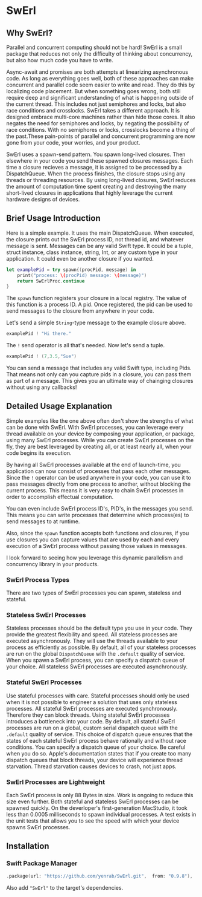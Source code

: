 # SwErl


## Why SwErl?
Parallel and concurrent computing should not be hard! SwErl is a small package that reduces not only the difficulty of thinking about concurrency, but also how much code you have to write.

Async-await and promises are both attempts at linearizing asynchronous code. As long as everything goes well, both of these approaches can make concurrent and parallel code seem easier to write and read. They do this by localizing code placement. But when something goes wrong, both still require deep and significant understanding of what is happening outside of the current thread. This includes not just semiphores and locks, but also race conditions and crosslocks. SwErl takes a different approach. It is designed embrace multi-core machines rather than hide those cores. It also negates the need for semiphores and locks, by negating the possibility of race conditions. With no semiphores or locks, crosslocks become a thing of the past.These pain-points of parallel and concurrent programming are now gone from your code, your worries, and your product.

SwErl uses a spawn-send pattern. You spawn long-lived closures. Then elsewhere in your code you send these spawned closures messages. Each time a closure recieves a message, it is assigned to be processed by a DispatchQueue. When the process finishes, the closure stops using any threads or threading resources. By using long-lived closures, SwErl reduces the amount of computation time spent creating and destroying the many short-lived closures in applications that highly leverage the current hardware designs of devices.


## Brief Usage Introduction
Here is a simple example. It uses the main DispatchQueue. When executed, the closure prints out the SwErl process ID, not thread id, and whatever message is sent. Messages can be any valid Swift type. It could be a tuple, struct instance, class instance, string, Int, or any custom type in your application. It could even be another closure if you wanted. 
```swift
let examplePid = try spawn{(procPid, message) in
    print("process: \(procPid) message: \(message)")
    return SwErlProc.continue
}
```
The <code>spawn</code> function registers your closure in a local registry. The value of this function is a process ID. A pid. Once registered, the pid can be used to send messages to the closure from <bold>anywhere</bold> in your code.

Let's send a simple <code>String</code>-type message to the example closure above. 
```swift    
examplePid ! "Hi there."
```
The <code>!</code> send operator is all that's needed. Now let's send a tuple.
```swift
examplePid ! (7,3.5,"Sue")
```

You can send a message that includes any valid Swift type, including Pids. That means not only can you capture pids in a closure, you can pass them as part of a message. This gives you an ultimate way of chainging closures without using any callbacks!

## Detailed Usage Explanation


Simple examples like the one above often don't show the strengths of what can be done with SwErl. With SwErl processes, you can leverage every thread available on your device by composing your application, or package, using many SwErl processes. While you can create SwErl processes on the fly, they are best leveraged by creating all, or at least nearly all, when your code begins its execution. 

By having all SwErl processes available at the end of launch-time, you application can now consist of processes that pass each other messages. Since the <code>!</code> operator can be used anywhere in your code, you can use it to pass messages directly from one process to another, without blocking the current process. This means it is very easy to chain SwErl processes in order to accomplish effectual computation. 

You can even include SwErl process ID's, PID's, in the messages you send. This means you can write processes that determine which process(es) to send messages to at runtime.

Also, since the <code>spawn</code> function accepts both functions and closures, if you use closures you can capture values that are used by each and every execution of a SwErl process without passing those values in messages.

I look forward to seeing how you leverage this dynamic parallelism and concurrency library in your products.

### SwErl Process Types 

There are two types of SwErl processes you can spawn, stateless and stateful.
### Stateless SwErl Processes

Stateless processes should be the default type you use in your code. They provide the greatest flexibility and speed. All stateless processes are executed asynchronously. They will use the threads available to your process as efficiently as possible. By default, all of your stateless processes are run on the global <code>DispatchQueue</code> with the <code>.default</code> quality of service. When you spawn a SwErl process, you can specify a dispatch queue of your choice. All stateless SwErl processes are executed asynchronously.
### Stateful SwErl Processes
Use stateful processes with care. Stateful processes should only be used when it is not possible to engineer a solution that uses only stateless processes. All stateful SwErl processes are executed synchronously. Therefore they can block threads. Using stateful SwErl processes introduces a bottleneck into your code.
By default, all stateful SwErl processes are run on a global, custom serial dispatch queue with the <code>.default</code> quality of service. This choice of dispatch queue ensures that the states of each stateful SwErl process behave rationally and without race conditions. 
You can specify a dispatch queue of your choice. Be careful when you do so. Apple's documentation states that if you create too many dispatch queues that block threads, your device will experience thread starvation. Thread starvation causes devices to crash, not just apps. 


### SwErl Processes are Lightweight
Each SwErl process is only 88 Bytes in size. Work is ongoing to reduce this size even further. Both stateful and stateless SwErl processes can be spawned quickly. On the deverloper's first-generation MacStudio, it took less than 0.0005 milliseconds to spawn individual processes. A test exists in the unit tests that allows you to see the speed with which your device spawns SwErl processes.


## Installation

### Swift Package Manager

```swift
.package(url: "https://github.com/yenrab/SwErl.git",  from: "0.9.8"),

```

Also add `"SwErl"` to the target's dependencies.
